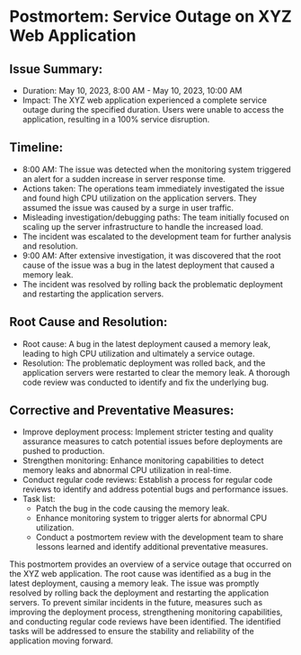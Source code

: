 # Postmortem: Service Outage on XYZ Web Application

## Issue Summary:
* Duration: May 10, 2023, 8:00 AM - May 10, 2023, 10:00 AM
* Impact: The XYZ web application experienced a complete service outage during the specified duration. Users were unable to access the application, resulting in a 100% service disruption.

## Timeline:
- 8:00 AM: The issue was detected when the monitoring system triggered an alert for a sudden increase in server response time.
- Actions taken: The operations team immediately investigated the issue and found high CPU utilization on the application servers. They assumed the issue was caused by a surge in user traffic.
- Misleading investigation/debugging paths: The team initially focused on scaling up the server infrastructure to handle the increased load.
- The incident was escalated to the development team for further analysis and resolution.
- 9:00 AM: After extensive investigation, it was discovered that the root cause of the issue was a bug in the latest deployment that caused a memory leak.
- The incident was resolved by rolling back the problematic deployment and restarting the application servers.
 
## Root Cause and Resolution:
- Root cause: A bug in the latest deployment caused a memory leak, leading to high CPU utilization and ultimately a service outage.
- Resolution: The problematic deployment was rolled back, and the application servers were restarted to clear the memory leak. A thorough code review was conducted to identify and fix the underlying bug.

## Corrective and Preventative Measures:
- Improve deployment process: Implement stricter testing and quality assurance measures to catch potential issues before deployments are pushed to production.
- Strengthen monitoring: Enhance monitoring capabilities to detect memory leaks and abnormal CPU utilization in real-time.
- Conduct regular code reviews: Establish a process for regular code reviews to identify and address potential bugs and performance issues.
- Task list:
  - Patch the bug in the code causing the memory leak.
  - Enhance monitoring system to trigger alerts for abnormal CPU utilization.
  - Conduct a postmortem review with the development team to share lessons learned and identify additional preventative measures.

This postmortem provides an overview of a service outage that occurred on the XYZ web application. The root cause was identified as a bug in the latest deployment, causing a memory leak. The issue was promptly resolved by rolling back the deployment and restarting the application servers. To prevent similar incidents in the future, measures such as improving the deployment process, strengthening monitoring capabilities, and conducting regular code reviews have been identified. The identified tasks will be addressed to ensure the stability and reliability of the application moving forward.
